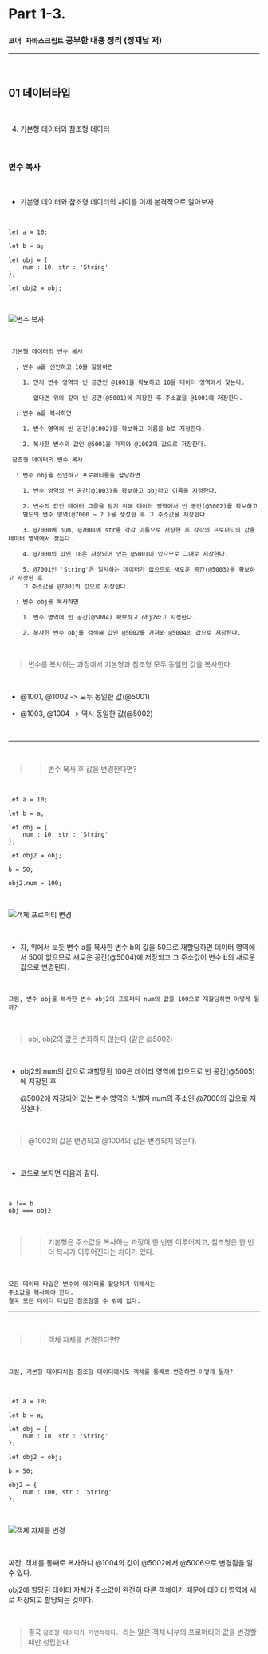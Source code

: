 # Part 1-3.

### `코어 자바스크립트` 공부한 내용 정리 (정재남 저)

---

<br>

## 01 데이터타입

<br>

4. 기본형 데이터와 참조형 데이터

<br>

### 변수 복사

<br>

- 기본형 데이터와 참조형 데이터의 차이를 이제 본격적으로 알아보자.

<br>

```
let a = 10;

let b = a;

let obj = {
    num : 10, str : 'String'
};

let obj2 = obj;
```

<br>

![변수 복사](https://user-images.githubusercontent.com/79234473/135458606-c51e2759-f746-4b46-8ef7-8409dc7c5c5c.png)

<br>

```
 기본형 데이터의 변수 복사

  : 변수 a를 선언하고 10을 할당하면

    1. 먼저 변수 영역의 빈 공간인 @1001을 확보하고 10을 데이터 영역에서 찾는다.

       없다면 위와 같이 빈 공간(@5001)에 저장한 후 주소값을 @1001에 저장한다.

  : 변수 a를 복사하면

    1. 변수 영역의 빈 공간(@1002)을 확보하고 이름을 b로 지정한다.

    2. 복사한 변수의 값인 @5001을 가져와 @1002의 값으로 저장한다.

```

```
 참조형 데이터의 변수 복사

  : 변수 obj를 선언하고 프로퍼티들을 할당하면

    1. 변수 영역의 빈 공간(@1003)을 확보하고 obj라고 이름을 지정한다.

    2. 변수의 값인 데이터 그룹을 담기 위해 데이터 영역에서 빈 공간(@5002)를 확보하고
    별도의 변수 영역(@7000 ~ ? )을 생성한 후 그 주소값을 저장한다.

    3. @7000에 num, @7001에 str을 각각 이름으로 저장한 후 각각의 프로퍼티의 값을 데이터 영역에서 찾는다.

    4. @7000의 값인 10은 저장되어 있는 @5001이 있으므로 그대로 저장한다.

    5. @7001인 'String'은 일치하는 데이터가 없으므로 새로운 공간(@5003)을 확보하고 저장한 후
    그 주소값을 @7001의 값으로 저장한다.

  : 변수 obj를 복사하면

    1. 변수 영역에 빈 공간(@5004) 확보하고 obj2라고 지정한다.

    2. 복사한 변수 obj를 검색해 값인 @5002를 가져와 @5004의 값으로 저장한다.
```

<br>

> 변수를 복사하는 과정에서 기본형과 참조형 모두 동일한 값을 복사한다.

<br>

- @1001, @1002 -> 모두 동일한 값(@5001)

- @1003, @1004 -> 역시 동일한 값(@5002)

<br>

---

<br>

> > 변수 복사 후 값을 변경한다면?

<br>

```
let a = 10;

let b = a;

let obj = {
    num : 10, str : 'String'
};

let obj2 = obj;

b = 50;

obj2.num = 100;
```

<br>

![객체 프로퍼티 변경](https://user-images.githubusercontent.com/79234473/135456519-5a5fcd1e-56af-47e2-84be-bbc4328fbcee.png)

<br>

- 자, 위에서 보듯 변수 a를 복사한 변수 b의 값을 50으로 재할당하면 데이터 영역에서 50이 없으므로 새로운 공간(@5004)에 저장되고 그 주소값이 변수 b의 새로운 값으로 변경된다.

<br>

```
그럼, 변수 obj를 복사한 변수 obj2의 프로퍼티 num의 값을 100으로 재할당하면 어떻게 될까?
```

<br>

> obj, obj2의 값은 변화하지 않는다.(같은 @5002)

<br>

- obj2의 num의 값으로 재할당된 100은 데이터 영역에 없으므로 빈 공간(@5005)에 저장된 후

  @5002에 저장되어 있는 변수 영역의 식별자 num의 주소인 @7000의 값으로 저장된다.

<br>

> @1002의 값은 변경되고 @1004의 값은 변경되지 않는다.

<br>

- 코드로 보자면 다음과 같다.

<br>

```
a !== b
obj === obj2
```

<br>

> > 기본형은 주소값을 복사하는 과정이 한 번만 이루어지고, 참조형은 한 번 더 복사가 이루어진다는 차이가 있다.

<br>

```
모든 데이터 타입은 변수에 데이터를 할당하기 위해서는
주소값을 복사해야 한다.
결국 모든 데이터 타입은 참조형일 수 밖에 없다.
```

---

<br>

> > 객체 자체를 변경한다면?

<br>

```
그럼, 기본형 데이터처럼 참조형 데이터에서도 객체를 통째로 변경하면 어떻게 될까?
```

<br>

```
let a = 10;

let b = a;

let obj = {
    num : 10, str : 'String'
};

let obj2 = obj;

b = 50;

obj2 = {
    num : 100, str : 'String'
};
```

<br>

![객체 자체를 변경](https://user-images.githubusercontent.com/79234473/135456533-8a301ac4-6f2c-46a7-88f8-d4258cc46e3a.png)

<br>

짜잔, 객체를 통째로 복사하니 @1004의 값이 @5002에서 @5006으로 변경됨을 알 수 있다.

obj2에 할당된 데이터 자체가 주소값이 완전히 다른 객체이기 때문에 데이터 영역에 새로 저장되고 할당되는 것이다.

<br>

> 결국 `참조형 데이터가 가변적이다. `라는 말은 객체 내부의 프로퍼티의 값을 변경할 때만 성립한다.
